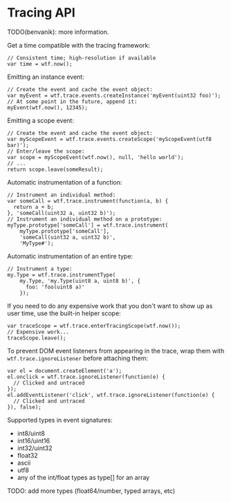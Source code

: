 # Tracing API

TODO(benvanik): more information.

Get a time compatible with the tracing framework:

    // Consistent time; high-resolution if available
    var time = wtf.now();

Emitting an instance event:

    // Create the event and cache the event object:
    var myEvent = wtf.trace.events.createInstance('myEvent(uint32 foo)');
    // At some point in the future, append it:
    myEvent(wtf.now(), 12345);

Emitting a scope event:

    // Create the event and cache the event object:
    var myScopeEvent = wtf.trace.events.createScope('myScopeEvent(utf8 bar)');
    // Enter/leave the scope:
    var scope = myScopeEvent(wtf.now(), null, 'hello world');
    // ...
    return scope.leave(someResult);

Automatic instrumentation of a function:

    // Instrument an individual method:
    var someCall = wtf.trace.instrument(function(a, b) {
      return a + b;
    }, 'someCall(uint32 a, uint32 b)');
    // Instrument an individual method on a prototype:
    myType.prototype['someCall'] = wtf.trace.instrument(
        myType.prototype['someCall'],
        'someCall(uint32 a, uint32 b)',
        'MyType#');

Automatic instrumentation of an entire type:

    // Instrument a type:
    my.Type = wtf.trace.instrumentType(
        my.Type, 'my.Type(uint8 a, uint8 b)', {
          foo: 'foo(uint8 a)'
        });

If you need to do any expensive work that you don't want to show up as user
time, use the built-in helper scope:

    var traceScope = wtf.trace.enterTracingScope(wtf.now());
    // Expensive work...
    traceScope.leave();

To prevent DOM event listeners from appearing in the trace, wrap them with
`wtf.trace.ignoreListener` before attaching them:

    var el = document.createElement('a');
    el.onclick = wtf.trace.ignoreListener(function(e) {
      // Clicked and untraced
    });
    el.addEventListener('click', wtf.trace.ignoreListener(function(e) {
      // Clicked and untraced
    }), false);

Supported types in event signatures:

* int8/uint8
* int16/uint16
* int32/uint32
* float32
* ascii
* utf8
* any of the int/float types as type[] for an array

TODO: add more types (float64/number, typed arrays, etc)
